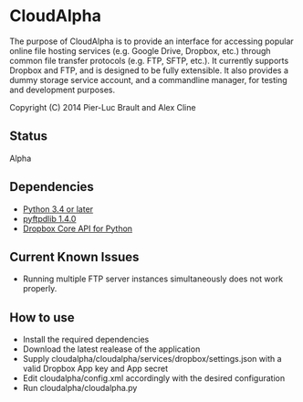 # CloudAlpha #

The purpose of CloudAlpha is to provide an interface for accessing popular online file hosting services (e.g. Google Drive, Dropbox, etc.) through common file transfer protocols (e.g. FTP, SFTP, etc.).
It currently supports Dropbox and FTP, and is designed to be fully extensible. It also provides a dummy storage service account, and a commandline manager, for testing and development purposes.

Copyright (C) 2014 Pier-Luc Brault and Alex Cline

## Status ##
Alpha

## Dependencies ##
* [Python 3.4 or later](https://www.python.org/)
* [pyftpdlib 1.4.0](https://github.com/giampaolo/pyftpdlib)
* [Dropbox Core API for Python](https://www.dropbox.com/developers/core)

## Current Known Issues ##
* Running multiple FTP server instances simultaneously does not work properly.

## How to use
* Install the required dependencies
* Download the latest realease of the application
* Supply cloudalpha/cloudalpha/services/dropbox/settings.json with a valid Dropbox App key and App secret
* Edit cloudalpha/config.xml accordingly with the desired configuration
* Run cloudalpha/cloudalpha.py